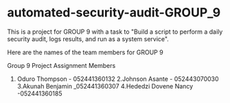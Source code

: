 # automated-security-audit-GROUP_9

This is a project for GROUP 9 with a task to "Build a script to perform a daily security audit, logs results, and run as a system service".

Here are the names of the team members for GROUP 9

Group 9 Project Assignment Members

1. Oduro Thompson - 052441360132
2.Johnson Asante - 052443070030
3.Akunah Benjamin _052441360307
4.Hededzi Dovene Nancy -052441360185
